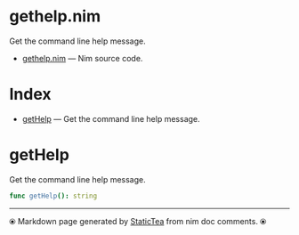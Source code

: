 # gethelp.nim

Get the command line help message.


* [gethelp.nim](../../src/gethelp.nim) &mdash; Nim source code.
# Index

* [getHelp](#gethelp) &mdash; Get the command line help message.

# getHelp

Get the command line help message.


~~~nim
func getHelp(): string
~~~


---
⦿ Markdown page generated by [StaticTea](https://github.com/flenniken/statictea/) from nim doc comments. ⦿
